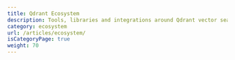 ```yaml
---
title: Qdrant Ecosystem
description: Tools, libraries and integrations around Qdrant vector search engine.
category: ecosystem
url: /articles/ecosystem/
isCategoryPage: true
weight: 70
---
```

